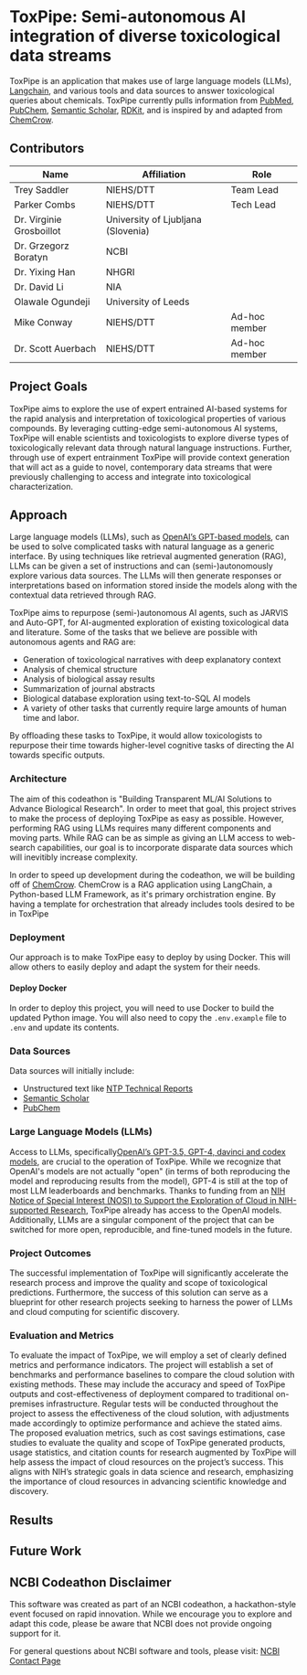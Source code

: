 # ToxPipe: Semi-autonomous AI integration of diverse toxicological data streams

ToxPipe is an application that makes use of large language models (LLMs), [Langchain](https://python.langchain.com/docs/get_started/introduction), and various tools and data sources to answer toxicological queries about chemicals. ToxPipe currently pulls information from [PubMed](https://pubmed.ncbi.nlm.nih.gov/), [PubChem](https://pubchem.ncbi.nlm.nih.gov/), [Semantic Scholar](https://www.semanticscholar.org/), [RDKit](https://www.rdkit.org/), and is inspired by and adapted from [ChemCrow](https://github.com/ur-whitelab/chemcrow-public).

## Contributors

| Name                     | Affiliation                        | Role          |
| ------------------------ | ---------------------------------- | ------------- |
| Trey Saddler             | NIEHS/DTT                          | Team Lead     |
| Parker Combs             | NIEHS/DTT                          | Tech Lead     |
| Dr. Virginie Grosboillot | University of Ljubljana (Slovenia) |               |
| Dr. Grzegorz Boratyn     | NCBI                               |               |
| Dr. Yixing Han           | NHGRI                              |               |
| Dr. David Li             | NIA                                |               |
| Olawale Ogundeji         | University of Leeds                |               |
| Mike Conway              | NIEHS/DTT                          | Ad-hoc member |
| Dr. Scott Auerbach       | NIEHS/DTT                          | Ad-hoc member |

## Project Goals

ToxPipe aims to explore the use of expert entrained AI-based systems for the rapid analysis and interpretation of toxicological properties of various compounds. By leveraging cutting-edge semi-autonomous AI systems, ToxPipe will enable scientists and toxicologists to explore diverse types of toxicologically relevant data through natural language instructions. Further, through use of expert entrainment ToxPipe will provide context generation that will act as a guide to novel, contemporary data streams that were previously challenging to access and integrate into toxicological characterization.

## Approach

Large language models (LLMs), such as [OpenAI’s GPT-based models](https://openai.com/blog/chatgpt), can be used to solve complicated tasks with natural language as a generic interface. By using techniques like retrieval augmented generation (RAG), LLMs can be given a set of instructions and can (semi-)autonomously explore various data sources. The LLMs will then generate responses or interpretations based on information stored inside the models along with the contextual data retrieved through RAG.

ToxPipe aims to repurpose (semi-)autonomous AI agents, such as JARVIS and Auto-GPT, for AI-augmented exploration of existing toxicological data and literature. Some of the tasks that we believe are possible with autonomous agents and RAG are:

- Generation of toxicological narratives with deep explanatory context
- Analysis of chemical structure
- Analysis of biological assay results
- Summarization of journal abstracts
- Biological database exploration using text-to-SQL AI models
- A variety of other tasks that currently require large amounts of human time and labor.

By offloading these tasks to ToxPipe, it would allow toxicologists to repurpose their time towards higher-level cognitive tasks of directing the AI towards specific outputs.

### Architecture

The aim of this codeathon is "Building Transparent ML/AI Solutions to Advance Biological Research". In order to meet that goal, this project strives to make the process of deploying ToxPipe as easy as possible. However, performing RAG using LLMs requires many different components and moving parts. While RAG can be as simple as giving an LLM access to web-search capabilities, our goal is to incorporate disparate data sources which will inevitibly increase complexity.

In order to speed up development during the codeathon, we will be building off of [ChemCrow](https://github.com/ur-whitelab/chemcrow-public). ChemCrow is a RAG application using LangChain, a Python-based LLM Framework, as it's primary orchistration engine. By having a template for orchestration that already includes tools desired to be in ToxPipe

### Deployment

Our approach is to make ToxPipe easy to deploy by using Docker. This will allow others to easily deploy and adapt the system for their needs.

#### Deploy Docker

In order to deploy this project, you will need to use Docker to build the updated Python image. You will also need to copy the `.env.example` file to `.env` and update its contents.

### Data Sources

Data sources will initially include:

- Unstructured text like [NTP Technical Reports](https://ntp.niehs.nih.gov/publications/reports/index.html?type=Technical+Report)
- [Semantic Scholar](https://www.semanticscholar.org/)
- [PubChem](https://pubchem.ncbi.nlm.nih.gov/)

### Large Language Models (LLMs)

Access to LLMs, specifically[OpenAI’s GPT-3.5, GPT-4, davinci and codex models](https://learn.microsoft.com/en-us/azure/cognitive-services/openai/concepts/models#model-summary-table-and-region-availability), are crucial to the operation of ToxPipe. While we recognize that OpenAI's models are not actually "open" (in terms of both reproducing the model and reproducing results from the model), GPT-4 is still at the top of most LLM leaderboards and benchmarks. Thanks to funding from an [NIH Notice of Special Interest (NOSI) to Support the Exploration of Cloud in NIH-supported Research](https://grants.nih.gov/grants/guide/notice-files/NOT-OD-23-070.html), ToxPipe already has access to the OpenAI models. Additionally, LLMs are a singular component of the project that can be switched for more open, reproducible, and fine-tuned models in the future.

### Project Outcomes

The successful implementation of ToxPipe will significantly accelerate the research process and improve the quality and scope of toxicological predictions. Furthermore, the success of this solution can serve as a blueprint for other research projects seeking to harness the power of LLMs and cloud computing for scientific discovery.

### Evaluation and Metrics

To evaluate the impact of ToxPipe, we will employ a set of clearly defined metrics and performance indicators. The project will establish a set of benchmarks and performance baselines to compare the cloud solution with existing methods. These may include the accuracy and speed of ToxPipe outputs and cost-effectiveness of deployment compared to traditional on-premises infrastructure. Regular tests will be conducted throughout the project to assess the effectiveness of the cloud solution, with adjustments made accordingly to optimize performance and achieve the stated aims. The proposed evaluation metrics, such as cost savings estimations, case studies to evaluate the quality and scope of ToxPipe generated products, usage statistics, and citation counts for research augmented by ToxPipe will help assess the impact of cloud resources on the project’s success. This aligns with NIH’s strategic goals in data science and research, emphasizing the importance of cloud resources in advancing scientific knowledge and discovery.

## Results

## Future Work

## NCBI Codeathon Disclaimer

This software was created as part of an NCBI codeathon, a hackathon-style event focused on rapid innovation. While we encourage you to explore and adapt this code, please be aware that NCBI does not provide ongoing support for it.

For general questions about NCBI software and tools, please visit: [NCBI Contact Page](https://www.ncbi.nlm.nih.gov/home/about/contact/)
